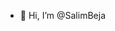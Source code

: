- 👋 Hi, I’m @SalimBeja

<!---
SalimBeja/SalimBeja is a ✨ special ✨ repository because its `README.md` (this file) appears on your GitHub profile.
You can click the Preview link to take a look at your changes.
--->
